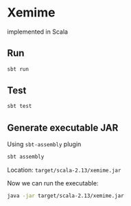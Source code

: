 # Xemime

implemented in Scala

## Run

```bash
sbt run
```

## Test

```bash
sbt test
```

## Generate executable JAR

Using ``sbt-assembly`` plugin

```bash
sbt assembly
```

Location: ``target/scala-2.13/xemime.jar``

Now we can run the executable:

```bash
java -jar target/scala-2.13/xemime.jar
```
